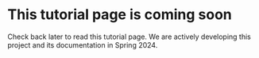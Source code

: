 
# This tutorial page is coming soon

Check back later to read this tutorial page.  We are actively developing this project and its documentation in Spring 2024.

<div class='lurch-embed' width='100%' height='400px'>
</div>
